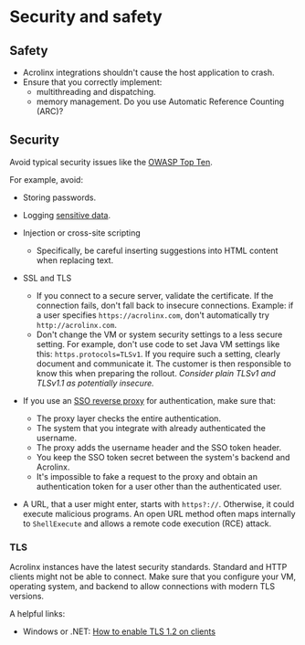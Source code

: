 # Security and safety

## Safety

* Acrolinx integrations shouldn't cause the host application to crash.
* Ensure that you correctly implement:
    + multithreading and dispatching.
    + memory management. Do you use Automatic Reference Counting (ARC)?

## Security

Avoid typical security issues like the [OWASP Top Ten](https://www.owasp.org/index.php/Category:OWASP_Top_Ten_Project).

For example, avoid:

* Storing passwords.
* Logging [sensitive data](logging.md#sensitive-data).
* Injection or cross-site scripting
    + Specifically, be careful inserting suggestions into HTML content when replacing text.
* SSL and TLS
    + If you connect to a secure server, validate the certificate.
      If the connection fails, don't fall back to insecure connections.
      Example: if a user specifies `https://acrolinx.com`, don't automatically try `http://acrolinx.com`.
    + Don't change the VM or system security settings to a less secure setting.
      For example, don't use code to set Java VM settings like this: `https.protocols=TLSv1`.
      If you require such a setting, clearly document and communicate it.
      The customer is then responsible to know this when preparing the rollout.
      *Consider plain TLSv1 and TLSv1.1 as potentially insecure.*


* If you use an [SSO reverse proxy](https://github.com/acrolinx/acrolinx-proxy-sample) for authentication, make sure that:
    + The proxy layer checks the entire authentication.
    + The system that you integrate with already authenticated the username.
    + The proxy adds the username header and the SSO token header.
    + You keep the SSO token secret between the system's backend and Acrolinx.
    + It's impossible to fake a request to the proxy and obtain an authentication token for a user other
      than the authenticated user.
* A URL, that a user might enter, starts with `https?://`.
  Otherwise, it could execute malicious programs.
  An open URL method often maps internally to `ShellExecute` and allows a remote code execution (RCE) attack.

### TLS

Acrolinx instances have the latest security standards.
Standard and HTTP clients might not be able to connect.
Make sure that you configure your VM, operating system, and backend to allow connections with modern TLS versions.

A helpful links:

* Windows or .NET: [How to enable TLS 1.2 on clients](https://docs.microsoft.com/en-us/mem/configmgr/core/plan-design/security/enable-tls-1-2-client)
